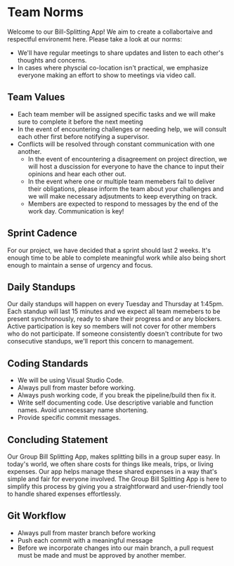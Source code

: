 # Team Norms

Welcome to our Bill-Splitting App! We aim to create a collabortaive and respectful environemt here. Please take a look at our norms:

- We'll have regular meetings to share updates and listen to each other's thoughts and concerns.
- In cases where physcial co-location isn't practical, we emphasize everyone making an effort to show to meetings via video call.

## Team Values

- Each team member will be assigned specific tasks and we will make sure to complete it before the next meeting
- In the event of encountering challenges or needing help, we will consult each other first before notifying a supervisor.
- Conflicts will be resolved through constant communication with one another.
  - In the event of encountering a disagreement on project direction, we will host a duscission for everyone to have the chance to input their opinions and hear each other out.
  - In the event where one or multiple team memebers fail to deliver their obligations, please inform the team about your challenges and we will make necessary adjsutments to keep everything on track.
  - Members are expected to respond to messages by the end of the work day. Communication is key!

## Sprint Cadence

For our project, we have decided that a sprint should last 2 weeks. It's enough time to be able to complete meaningful work while also being short enough to maintain a sense of urgency and focus.

## Daily Standups

Our daily standups will happen on every Tuesday and Thursday at 1:45pm. Each standup will last 15 minutes and we expect all team memebers to be present synchronously, ready to share their progress and or any blockers. Active participation is key so members will not cover for other members who do not participate. If someone consistently doesn't contribute for two consecutive standups, we'll report this concern to management.

## Coding Standards

- We will be using Visual Studio Code.
- Always pull from master before working.
- Always push working code, if you break the pipeline/build then fix it.
- Write self documenting code. Use descriptive variable and function names. Avoid unnecessary name shortening.
- Provide specific commit messages.

## Concluding Statement

Our Group Bill Splitting App, makes splitting bills in a group super easy. In today's world, we often share costs for things like meals, trips, or living expenses. Our app helps manage these shared expenses in a way that's simple and fair for everyone involved. The Group Bill Splitting App is here to simplify this process by giving you a straightforward and user-friendly tool to handle shared expenses effortlessly.

## Git Workflow

- Always pull from master branch before working
- Push each commit with a meaningful message
- Before we incorporate changes into our main branch, a pull request must be made and must be approved by another member.
